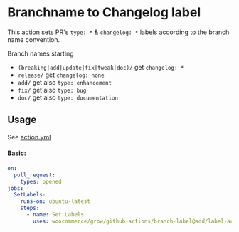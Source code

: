 # Branchname to Changelog label

This action sets PR's `type: *` & `changelog: *` labels according to the branch name convention.

Branch names starting
- `(breaking|add|update|fix|tweak|doc)/` get `changelog: *`
- `release/` get `changelog: none`
- `add/` get also `type: enhancement`
- `fix/` get also `type: bug`
- `doc/` get also `type: documentation`

## Usage

See [action.yml](action.yml)

#### Basic:

```yaml
on:
  pull_request:
    types: opened
jobs:
  SetLabels:
    runs-on: ubuntu-latest
    steps:
      - name: Set Labels
        uses: woocommerce/grow/github-actions/branch-label@add/label-action
```
